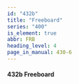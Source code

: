 ```yaml
---
id: "432b"
title: "Freeboard"
series: "400"
is_element: true
abbr: FRB
heading_level: 4
page_in_manual: 430-6
---
```


#### 432b Freeboard